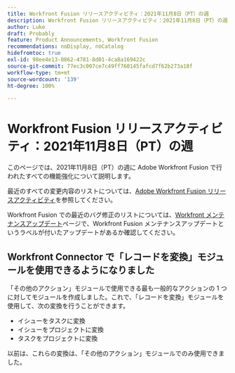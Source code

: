 ```yaml
---
title: Workfront Fusion リリースアクティビティ：2021年11月8日（PT）の週
description: Workfront Fusion リリースアクティビティ：2021年11月8日（PT）の週
author: Luke
draft: Probably
feature: Product Announcements, Workfront Fusion
recommendations: noDisplay, noCatalog
hidefromtoc: true
exl-id: 98ee4e13-0862-4781-8d01-4ca8a169422c
source-git-commit: 77ec3c007ce7c49ff760145fafcd7f62b273a18f
workflow-type: tm+mt
source-wordcount: '139'
ht-degree: 100%

---
```


# Workfront Fusion リリースアクティビティ：2021年11月8日（PT）の週

このページでは、2021年11月8日（PT）の週に Adobe Workfront Fusion で行われたすべての機能強化について説明します。

最近のすべての変更内容のリストについては、[Adobe Workfront Fusion リリースアクティビティ](/help/workfront-fusion/fusion-product-releases/fusion-release-activity.md)を参照してください。

Workfront Fusion での最近のバグ修正のリストについては、[Workfront メンテナンスアップデート](https://experienceleague.adobe.com/docs/workfront-known-issues/releases/current-updates.html?lang=ja)ページで、Workfront Fusion メンテナンスアップデートというラベルが付いたアップデートがあるか確認してください。

## Workfront Connector で「レコードを変換」モジュールを使用できるようになりました

「その他のアクション」モジュールで使用できる最も一般的なアクションの 1 つに対してモジュールを作成しました。これで、「レコードを変換」モジュールを使用して、次の変換を行うことができます。

* イシューをタスクに変換
* イシューをプロジェクトに変換
* タスクをプロジェクトに変換

以前は、これらの変換は、「その他のアクション」モジュールでのみ使用できました。
